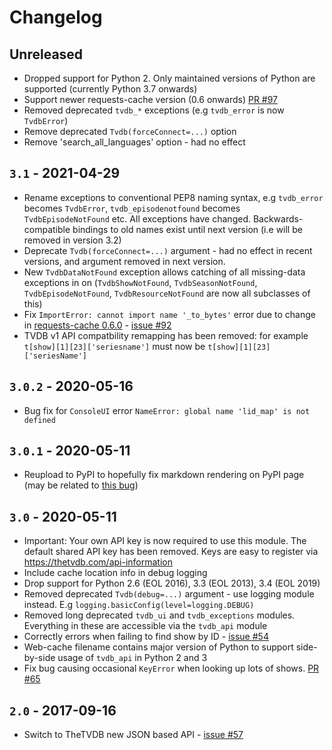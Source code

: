 # Changelog

## Unreleased

- Dropped support for Python 2. Only maintained versions of Python are supported (currently Python 3.7 onwards)
- Support newer requests-cache version (0.6 onwards)
  [PR #97](https://github.com/dbr/tvdb_api/pull/97)
- Removed deprecated `tvdb_*` exceptions (e.g `tvdb_error` is now `TvdbError`)
- Remove deprecated `Tvdb(forceConnect=...)` option
- Remove 'search_all_languages' option - had no effect

## `3.1` - 2021-04-29

- Rename exceptions to conventional PEP8 naming syntax, e.g `tvdb_error` becomes `TvdbError`, `tvdb_episodenotfound` becomes `TvdbEpisodeNotFound` etc. All exceptions have changed. Backwards-compatible bindings to old names exist until next version (i.e will be removed in version 3.2)
- Deprecate `Tvdb(forceConnect=...)` argument - had no effect in recent versions, and argument removed in next version.
- New `TvdbDataNotFound` exception allows catching of all missing-data exceptions in on (`TvdbShowNotFound`, `TvdbSeasonNotFound`, `TvdbEpisodeNotFound`, `TvdbResourceNotFound` are now all subclasses of this)
- Fix `ImportError: cannot import name '_to_bytes'` error due to change in [requests-cache 0.6.0](https://github.com/reclosedev/requests-cache/blob/master/HISTORY.md#060-2021-04-09) - [issue #92](https://github.com/dbr/tvdb_api/issues/92)
- TVDB v1 API compatbility remapping has been removed: for example `t[show][1][23]['seriesname']` must now be `t[show][1][23]['seriesName']`

## `3.0.2` - 2020-05-16

- Bug fix for `ConsoleUI` error `NameError: global name 'lid_map' is not defined`

## `3.0.1` - 2020-05-11

- Reupload to PyPI to hopefully fix markdown rendering on PyPI page (may be related to [this bug](https://github.com/pypa/warehouse/issues/3664))

## `3.0` - 2020-05-11

- Important: Your own API key is now required to use this module. The default shared API key has been removed.
  Keys are easy to register via https://thetvdb.com/api-information
- Include cache location info in debug logging
- Drop support for Python 2.6 (EOL 2016), 3.3 (EOL 2013), 3.4 (EOL 2019)
- Removed deprecated `Tvdb(debug=...)` argument - use logging module instead.
  E.g `logging.basicConfig(level=logging.DEBUG)`
- Removed long deprecated `tvdb_ui` and `tvdb_exceptions` modules.
  Everything in these are accessible via the `tvdb_api` module
- Correctly errors when failing to find show by ID -
  [issue #54](https://github.com/dbr/tvdb_api/issues/54)
- Web-cache filename contains major version of Python to support
  side-by-side usage of `tvdb_api` in Python 2 and 3
- Fix bug causing occasional `KeyError` when looking up lots of shows.
  [PR #65](https://github.com/dbr/tvdb_api/pull/65)


## `2.0` - 2017-09-16

- Switch to TheTVDB new JSON based API -
  [issue #57](https://github.com/dbr/tvdb_api/issues/57)
